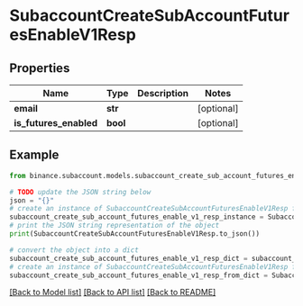 # SubaccountCreateSubAccountFuturesEnableV1Resp


## Properties

Name | Type | Description | Notes
------------ | ------------- | ------------- | -------------
**email** | **str** |  | [optional] 
**is_futures_enabled** | **bool** |  | [optional] 

## Example

```python
from binance.subaccount.models.subaccount_create_sub_account_futures_enable_v1_resp import SubaccountCreateSubAccountFuturesEnableV1Resp

# TODO update the JSON string below
json = "{}"
# create an instance of SubaccountCreateSubAccountFuturesEnableV1Resp from a JSON string
subaccount_create_sub_account_futures_enable_v1_resp_instance = SubaccountCreateSubAccountFuturesEnableV1Resp.from_json(json)
# print the JSON string representation of the object
print(SubaccountCreateSubAccountFuturesEnableV1Resp.to_json())

# convert the object into a dict
subaccount_create_sub_account_futures_enable_v1_resp_dict = subaccount_create_sub_account_futures_enable_v1_resp_instance.to_dict()
# create an instance of SubaccountCreateSubAccountFuturesEnableV1Resp from a dict
subaccount_create_sub_account_futures_enable_v1_resp_from_dict = SubaccountCreateSubAccountFuturesEnableV1Resp.from_dict(subaccount_create_sub_account_futures_enable_v1_resp_dict)
```
[[Back to Model list]](../README.md#documentation-for-models) [[Back to API list]](../README.md#documentation-for-api-endpoints) [[Back to README]](../README.md)


